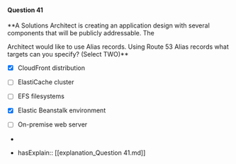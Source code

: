 #### Question  41


**A Solutions Architect is creating an application design with several components that will be publicly addressable. The

Architect would like to use Alias records. Using Route 53 Alias records what targets can you specify? (Select TWO)**


- [x] CloudFront distribution


- [ ] ElastiCache cluster


- [ ] EFS filesystems


- [x] Elastic Beanstalk environment


- [ ] On-premise web server


*

- hasExplain:: [[explanation_Question  41.md]]